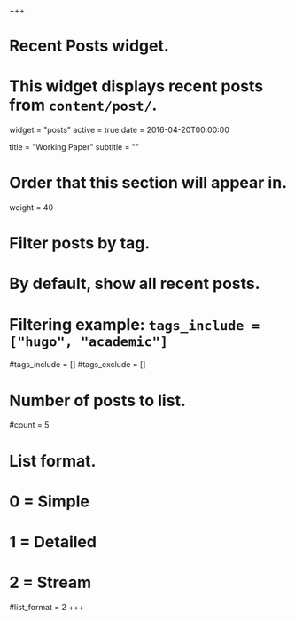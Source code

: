 +++
# Recent Posts widget.
# This widget displays recent posts from `content/post/`.
widget = "posts"
active = true
date = 2016-04-20T00:00:00

title = "Working Paper"
subtitle = ""

# Order that this section will appear in.
weight = 40

# Filter posts by tag.
#  By default, show all recent posts.
#  Filtering example: `tags_include = ["hugo", "academic"]`
#tags_include = []
#tags_exclude = []

# Number of posts to list.
#count = 5

# List format.
#   0 = Simple
#   1 = Detailed
#   2 = Stream
#list_format = 2
+++

